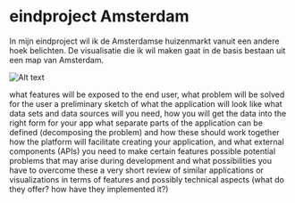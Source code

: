 # eindproject Amsterdam

In mijn eindproject wil ik de Amsterdamse huizenmarkt vanuit een andere hoek belichten. De visualisatie die ik wil maken gaat in de basis bestaan uit een map van Amsterdam. 

![Alt text](iris/project/doc/schetsProject.jpeg)

what features will be exposed to the end user, what problem will be solved for the user
a preliminary sketch of what the application will look like
what data sets and data sources will you need, how you will get the data into the right form for your app
what separate parts of the application can be defined (decomposing the problem) and how these should work together
how the platform will facilitate creating your application, and what external components (APIs) you need to make certain features possible
potential problems that may arise during development and what possibilities you have to overcome these
a very short review of similar applications or visualizations in terms of features and possibly technical aspects (what do they offer? how have they implemented it?)